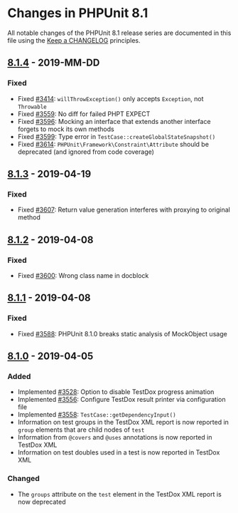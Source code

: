 # Changes in PHPUnit 8.1

All notable changes of the PHPUnit 8.1 release series are documented in this file using the [Keep a CHANGELOG](http://keepachangelog.com/) principles.

## [8.1.4] - 2019-MM-DD

### Fixed

* Fixed [#3414](https://github.com/sebastianbergmann/phpunit/pull/3414): `willThrowException()` only accepts `Exception`, not `Throwable`
* Fixed [#3559](https://github.com/sebastianbergmann/phpunit/issues/3559): No diff for failed PHPT EXPECT
* Fixed [#3596](https://github.com/sebastianbergmann/phpunit/issues/3596): Mocking an interface that extends another interface forgets to mock its own methods
* Fixed [#3599](https://github.com/sebastianbergmann/phpunit/issues/3599): Type error in `TestCase::createGlobalStateSnapshot()`
* Fixed [#3614](https://github.com/sebastianbergmann/phpunit/pull/3599): `PHPUnit\Framework\Constraint\Attribute` should be deprecated (and ignored from code coverage)

## [8.1.3] - 2019-04-19

### Fixed

* Fixed [#3607](https://github.com/sebastianbergmann/phpunit/issues/3607): Return value generation interferes with proxying to original method

## [8.1.2] - 2019-04-08

### Fixed

* Fixed [#3600](https://github.com/sebastianbergmann/phpunit/pull/3600): Wrong class name in docblock

## [8.1.1] - 2019-04-08

### Fixed

* Fixed [#3588](https://github.com/sebastianbergmann/phpunit/issues/3588): PHPUnit 8.1.0 breaks static analysis of MockObject usage

## [8.1.0] - 2019-04-05

### Added

* Implemented [#3528](https://github.com/sebastianbergmann/phpunit/pull/3528): Option to disable TestDox progress animation
* Implemented [#3556](https://github.com/sebastianbergmann/phpunit/issues/3556): Configure TestDox result printer via configuration file
* Implemented [#3558](https://github.com/sebastianbergmann/phpunit/issues/3558): `TestCase::getDependencyInput()`
* Information on test groups in the TestDox XML report is now reported in `group` elements that are child nodes of `test`
* Information from `@covers` and `@uses` annotations is now reported in TestDox XML
* Information on test doubles used in a test is now reported in TestDox XML

### Changed

* The `groups` attribute on the `test` element in the TestDox XML report is now deprecated

[8.1.4]: https://github.com/sebastianbergmann/phpunit/compare/8.1.3...8.1.4
[8.1.3]: https://github.com/sebastianbergmann/phpunit/compare/8.1.2...8.1.3
[8.1.2]: https://github.com/sebastianbergmann/phpunit/compare/8.1.1...8.1.2
[8.1.1]: https://github.com/sebastianbergmann/phpunit/compare/8.1.0...8.1.1
[8.1.0]: https://github.com/sebastianbergmann/phpunit/compare/8.0.6...8.1.0

